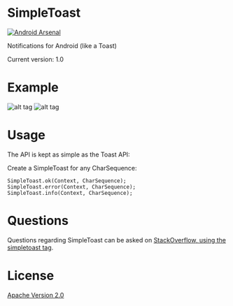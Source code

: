 SimpleToast
===========

[![Android Arsenal](https://img.shields.io/badge/Android%20Arsenal-SimpleToast-brightgreen.svg?style=flat)](https://android-arsenal.com/details/1/1031)

Notifications for Android (like a Toast)

Current version: 1.0

Example
===========
![alt tag](https://raw.githubusercontent.com/Pierry/SimpleToast/master/screentshots/cancel.png)
![alt tag](https://raw.githubusercontent.com/Pierry/SimpleToast/master/screentshots/ok.png)


Usage
===========

The API is kept as simple as the Toast API:

Create a SimpleToast for any CharSequence:

	SimpleToast.ok(Context, CharSequence);
    SimpleToast.error(Context, CharSequence);
    SimpleToast.info(Context, CharSequence);

Questions
==========
Questions regarding SimpleToast can be asked on [StackOverflow, using the simpletoast tag](http://stackoverflow.com/questions/tagged/simpletoast).

License
==========

[Apache Version 2.0](http://www.apache.org/licenses/LICENSE-2.0.html)
